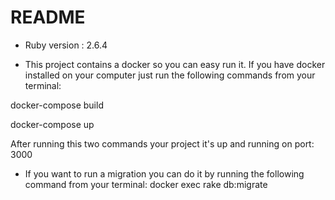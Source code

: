 # README

* Ruby version : 2.6.4

* This project contains a docker so you can easy run it. 
If you have docker installed on your computer just run the following commands from your terminal: 

docker-compose build

docker-compose up 

After running this two commands your project it's up and running on port: 3000

* If you want to run a migration you can do it by running the following command from your terminal:
docker exec <container> rake db:migrate
